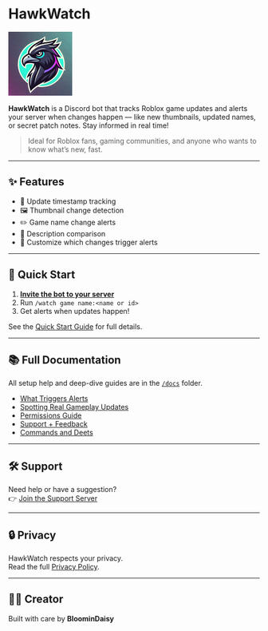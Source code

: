 # HawkWatch

![](/images/hawk1.png)

**HawkWatch** is a Discord bot that tracks Roblox game updates and alerts your server when changes happen — like new thumbnails, updated names, or secret patch notes. Stay informed in real time!

> Ideal for Roblox fans, gaming communities, and anyone who wants to know what’s new, fast.

---

## ✨ Features

- 📅 Update timestamp tracking
- 🖼️ Thumbnail change detection
- ✏️ Game name change alerts
- 📄 Description comparison
- 🎯 Customize which changes trigger alerts

---

## 🚀 Quick Start

1. [**Invite the bot to your server**](/invite.md)
2. Run `/watch game name:<name or id>`
3. Get alerts when updates happen!

See the [Quick Start Guide](docs/quick_start.md) for full details.

---

## 📚 Full Documentation

All setup help and deep-dive guides are in the [`/docs`](docs/index.md) folder.

- [What Triggers Alerts](docs/triggers.md)  
- [Spotting Real Gameplay Updates](docs/spotting_real_updates.md)  
- [Permissions Guide](docs/permissions.md)  
- [Support + Feedback](docs/support.md)
- [Commands and Deets](docs/commands/index.md)

---

## 🛠️ Support

Need help or have a suggestion?  
👉 [Join the Support Server](https://discord.gg/fxhXWgxcHV)

---

## 🔒 Privacy

HawkWatch respects your privacy.  
Read the full [Privacy Policy](docs/privacy.md).

---

## 👩‍💻 Creator

Built with care by **BloominDaisy**
